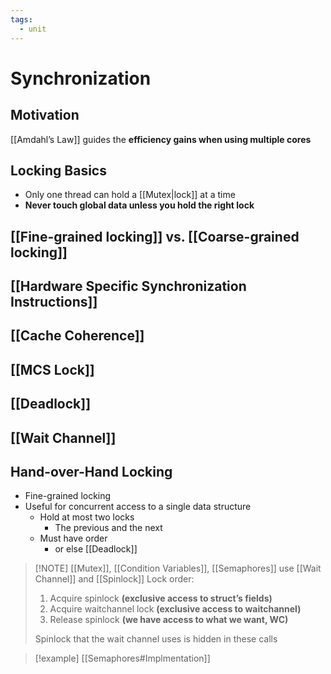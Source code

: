 ```yaml
---
tags:
  - unit
---
```

# Synchronization
## Motivation
[[Amdahl’s Law]] guides the **efficiency gains when using multiple cores**

## Locking Basics
* Only one thread can hold a [[Mutex|lock]] at a time
* **Never touch global data unless you hold the right lock**

## [[Fine-grained locking]] vs. [[Coarse-grained locking]]

## [[Hardware Specific Synchronization Instructions]]

## [[Cache Coherence]]
## [[MCS Lock]]
## [[Deadlock]]
## [[Wait Channel]]

## Hand-over-Hand Locking
* Fine-grained locking
* Useful for concurrent access to a single data structure
	* Hold at most two locks
		* The previous and the next
	* Must have order
		* or else [[Deadlock]]

> [!NOTE] [[Mutex]], [[Condition Variables]], [[Semaphores]] use [[Wait Channel]] and [[Spinlock]]
> Lock order:
> 1. Acquire spinlock **(exclusive access to struct’s fields)**
> 2. Acquire waitchannel lock **(exclusive access to waitchannel)**
> 3. Release spinlock **(we have access to what we want, WC)**
> 
> Spinlock that the wait channel uses is hidden in these calls

> [!example] 
> [[Semaphores#Implmentation]]

